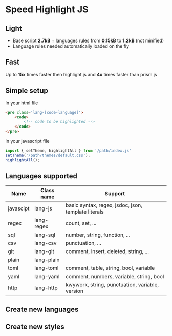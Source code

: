 # Speed Highlight JS

## Light

  * Base script **2.7kB** + languages rules from **0.15kB** to **1.2kB** (not minified)
  * Language rules needed automatically loaded on the fly

## Fast

Up to **15x** times faster then highlight.js and **4x** times faster than prism.js

## Simple setup

In your html file
```html
<pre class='lang-[code-language]'>
	<code>
		<!-- code to be highlighted -->
	</code>
</pre>
```

In your javascript file
```js
import { setTheme, highlightAll } from '/path/index.js'
setTheme('/path/themes/default.css');
highlightAll();
```

## Languages supported

| Name      | Class name | Support                                             |
| --------  | ---------- | -------                                             |
| javascipt | lang-js    | basic syntax, regex, jsdoc, json, template literals |
| regex     | lang-regex | count, set, ...                                     |
| sql       | lang-sql   | number, string, function, ...                       |
| csv       | lang-csv   | punctuation, ...                                    |
| git       | lang-git   | comment, insert, deleted, string, ...               |
| plain     | lang-plain |                                                     |
| toml      | lang-toml  | comment, table, string, bool, variable              |
| yaml      | lang-yaml  | comment, numbers, variable, string, bool            |
| http      | lang-http  | kwywork, string, punctuation, variable, version     |

## Create new languages

## Create new styles
